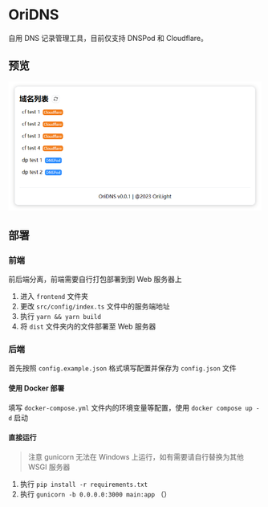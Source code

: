 # OriDNS

自用 DNS 记录管理工具，目前仅支持 DNSPod 和 Cloudflare。

## 预览

![preview](./docs/image/preview.png)

## 部署

### 前端

前后端分离，前端需要自行打包部署到到 Web 服务器上

1. 进入 `frontend` 文件夹
2. 更改 `src/config/index.ts` 文件中的服务端地址
3. 执行 `yarn && yarn build`
4. 将 `dist` 文件夹内的文件部署至 Web 服务器

### 后端

首先按照 `config.example.json` 格式填写配置并保存为 `config.json` 文件

#### 使用 Docker 部署

填写 `docker-compose.yml` 文件内的环境变量等配置，使用 `docker compose up -d` 启动

#### 直接运行

> 注意 gunicorn 无法在 Windows 上运行，如有需要请自行替换为其他 WSGI 服务器

1. 执行 `pip install -r requirements.txt`
2. 执行 `gunicorn -b 0.0.0.0:3000 main:app` （）
